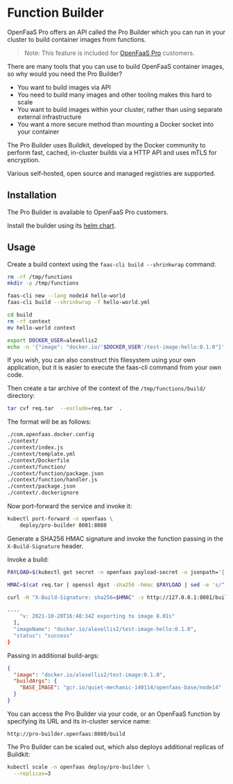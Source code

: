 # Function Builder

OpenFaaS Pro offers an API called the Pro Builder which you can run in your cluster to build container images from functions.

> Note: This feature is included for [OpenFaaS Pro](https://openfaas.com/support/) customers.

There are many tools that you can use to build OpenFaaS container images, so why would you need the Pro Builder?

* You want to build images via API
* You need to build many images and other tooling makes this hard to scale
* You want to build images within your cluster, rather than using separate external infrastructure
* You want a more secure method than mounting a Docker socket into your container

The Pro Builder uses Buildkit, developed by the Docker community to perform fast, cached, in-cluster builds via a HTTP API and uses mTLS for encryption.

Various self-hosted, open source and managed registries are supported.

## Installation

The Pro Builder is available to OpenFaaS Pro customers.

Install the builder using its [helm chart](https://github.com/openfaas/faas-netes/tree/master/chart/pro-builder).

## Usage

Create a build context using the `faas-cli build --shrinkwrap` command:

```bash
rm -rf /tmp/functions
mkdir -p /tmp/functions

faas-cli new --lang node14 hello-world
faas-cli build --shrinkwrap -f hello-world.yml

cd build
rm -rf context
mv hello-world context

export DOCKER_USER=alexellis2
echo -n '{"image": "docker.io/'$DOCKER_USER'/test-image-hello:0.1.0"}' > com.openfaas.docker.config
```

If you wish, you can also construct this filesystem using your own application, but it is easier to execute the faas-cli command from your own code.

Then create a tar archive of the context of the `/tmp/functions/build/` directory:

```bash
tar cvf req.tar  --exclude=req.tar  .
```

The format will be as follows:

```bash
./com.openfaas.docker.config
./context/
./context/index.js
./context/template.yml
./context/Dockerfile
./context/function/
./context/function/package.json
./context/function/handler.js
./context/package.json
./context/.dockerignore
```

Now port-forward the service and invoke it:

```bash
kubectl port-forward -n openfaas \
    deploy/pro-builder 8081:8080
```

Generate a SHA256 HMAC signature and invoke the function passing in the `X-Build-Signature` header.

Invoke a build:

```bash
PAYLOAD=$(kubectl get secret -n openfaas payload-secret -o jsonpath='{.data.payload-secret}' | base64 --decode)

HMAC=$(cat req.tar | openssl dgst -sha256 -hmac $PAYLOAD | sed -e 's/^.* //')

curl -H "X-Build-Signature: sha256=$HMAC" -s http://127.0.0.1:8081/build -X POST --data-binary @req.tar | jq

....
    "v: 2021-10-20T16:48:34Z exporting to image 8.01s"
  ],
  "imageName": "docker.io/alexellis2/test-image-hello:0.1.0",
  "status": "success"
}
```

Passing in additional build-args:

```json
{
  "image": "docker.io/alexellis2/test-image:0.1.0",
  "buildArgs": {
    "BASE_IMAGE": "gcr.io/quiet-mechanic-140114/openfaas-base/node14"
  }
}
```

You can access the Pro Builder via your code, or an OpenFaaS function by specifying its URL and its in-cluster service name:

```
http://pro-builder.openfaas:8080/build
```

The Pro Builder can be scaled out, which also deploys additional replicas of Buildkit:

```bash
kubectl scale -n openfaas deploy/pro-builder \
  --replicas=3
```
